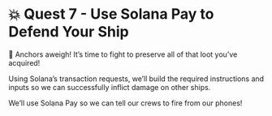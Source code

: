 # 💥 Quest 7 - Use Solana Pay to Defend Your Ship

📘 Anchors aweigh! It’s time to fight to preserve all of that loot you’ve acquired!

Using Solana’s transaction requests, we’ll build the required instructions and inputs so we can successfully inflict damage on other ships.

We’ll use Solana Pay so we can tell our crews to fire from our phones!
